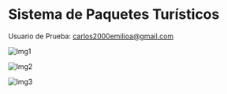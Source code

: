 # Sistema de Paquetes Turísticos
Usuario de Prueba: carlos2000emilioa@gmail.com

![Img1](https://github.com/CarlosAlvaradoR/SistemaTuristicoV1/assets/90588698/ec60f572-20c1-4ca8-9979-5122f10f0545)

![Img2](https://github.com/CarlosAlvaradoR/SistemaTuristicoV1/assets/90588698/07bbc302-559a-43b5-a6e6-83acacd04d5f)

![Img3](https://github.com/CarlosAlvaradoR/SistemaTuristicoV1/assets/90588698/40f2f64f-1695-473d-a150-b0f91b2369a2)
